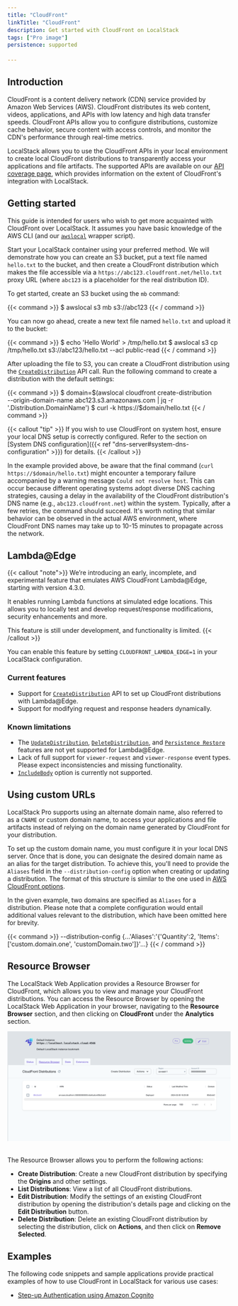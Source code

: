 ```yaml
---
title: "CloudFront"
linkTitle: "CloudFront"
description: Get started with CloudFront on LocalStack
tags: ["Pro image"]
persistence: supported

---
```


## Introduction

CloudFront is a content delivery network (CDN) service provided by Amazon Web Services (AWS).
CloudFront distributes its web content, videos, applications, and APIs with low latency and high data transfer speeds.
CloudFront APIs allow you to configure distributions, customize cache behavior, secure content with access controls, and monitor the CDN's performance through real-time metrics.

LocalStack allows you to use the CloudFront APIs in your local environment to create local CloudFront distributions to transparently access your applications and file artifacts.
The supported APIs are available on our [API coverage page](https://docs.localstack.cloud/references/coverage/coverage_cloudfront/), which provides information on the extent of CloudFront's integration with LocalStack.

## Getting started

This guide is intended for users who wish to get more acquainted with CloudFront over LocalStack.
It assumes you have basic knowledge of the AWS CLI (and our [`awslocal`](https://github.com/localstack/awscli-local) wrapper script).

Start your LocalStack container using your preferred method.
We will demonstrate how you can create an S3 bucket, put a text file named `hello.txt` to the bucket, and then create a CloudFront distribution which makes the file accessible via a `https://abc123.cloudfront.net/hello.txt` proxy URL (where `abc123` is a placeholder for the real distribution ID).

To get started, create an S3 bucket using the `mb` command:

{{< command >}}
$ awslocal s3 mb s3://abc123
{{< / command >}}

You can now go ahead, create a new text file named `hello.txt` and upload it to the bucket:

{{< command >}}
$ echo 'Hello World' > /tmp/hello.txt
$ awslocal s3 cp /tmp/hello.txt s3://abc123/hello.txt --acl public-read
{{< / command >}}

After uploading the file to S3, you can create a CloudFront distribution using the [`CreateDistribution`](https://docs.aws.amazon.com/cloudfront/latest/APIReference/API_CreateDistribution.html) API call.
Run the following command to create a distribution with the default settings:

{{< command >}}
$ domain=$(awslocal cloudfront create-distribution \
   --origin-domain-name abc123.s3.amazonaws.com | jq -r '.Distribution.DomainName')
$ curl -k https://$domain/hello.txt
{{< / command >}}

{{< callout "tip" >}}
If you wish to use CloudFront on system host, ensure your local DNS setup is correctly configured.
Refer to the section on [System DNS configuration]({{< ref "dns-server#system-dns-configuration" >}}) for details.
{{< /callout >}}

In the example provided above, be aware that the final command (`curl https://$domain/hello.txt`) might encounter a temporary failure accompanied by a warning message `Could not resolve host`.
This can occur because different operating systems adopt diverse DNS caching strategies, causing a delay in the availability of the CloudFront distribution's DNS name (e.g., `abc123.cloudfront.net`) within the system.
Typically, after a few retries, the command should succeed.
It's worth noting that similar behavior can be observed in the actual AWS environment, where CloudFront DNS names may take up to 10-15 minutes to propagate across the network.

## Lambda@Edge

{{< callout "note">}}
We’re introducing an early, incomplete, and experimental feature that emulates AWS CloudFront Lambda@Edge, starting with version 4.3.0.

It enables running Lambda functions at simulated edge locations.
This allows you to locally test and develop request/response modifications, security enhancements and more.

This feature is still under development, and functionality is limited.
{{< /callout >}}

You can enable this feature by setting `CLOUDFRONT_LAMBDA_EDGE=1` in your LocalStack configuration.

### Current features
- Support for [`CreateDistribution`](https://docs.aws.amazon.com/cloudfront/latest/APIReference/API_CreateDistribution.html) API to set up CloudFront distributions with Lambda@Edge.
- Support for modifying request and response headers dynamically.

### Known limitations
- The [`UpdateDistribution`](https://docs.aws.amazon.com/cloudfront/latest/APIReference/API_UpdateDistribution.html), [`DeleteDistribution`](https://docs.aws.amazon.com/cloudfront/latest/APIReference/API_DeleteDistribution.html), and [`Persistence Restore`](https://docs.localstack.cloud/user-guide/state-management/persistence/) features are not yet supported for Lambda@Edge.
- Lack of full support for `viewer-request` and `viewer-response` event types.
  Please expect inconsistencies and missing functionality.
- [`IncludeBody`](https://docs.aws.amazon.com/cloudfront/latest/APIReference/API_LambdaFunctionAssociation.html#cloudfront-Type-LambdaFunctionAssociation-IncludeBody) option is currently not supported.

## Using custom URLs

LocalStack Pro supports using an alternate domain name, also referred to as a `CNAME` or custom domain name, to access your applications and file artifacts instead of relying on the domain name generated by CloudFront for your distribution.

To set up the custom domain name, you must configure it in your local DNS server.
Once that is done, you can designate the desired domain name as an alias for the target distribution.
To achieve this, you'll need to provide the `Aliases` field in the `--distribution-config` option when creating or updating a distribution.
The format of this structure is similar to the one used in [AWS CloudFront options](https://docs.aws.amazon.com/cli/latest/reference/cloudfront/create-distribution.html#options).

In the given example, two domains are specified as `Aliases` for a distribution.
Please note that a complete configuration would entail additional values relevant to the distribution, which have been omitted here for brevity.

{{< command >}}
--distribution-config {...'Aliases':'{'Quantity':2, 'Items': ['custom.domain.one', 'customDomain.two']}'...}
{{< / command >}}

## Resource Browser

The LocalStack Web Application provides a Resource Browser for CloudFront, which allows you to view and manage your CloudFront distributions.
You can access the Resource Browser by opening the LocalStack Web Application in your browser, navigating to the **Resource Browser** section, and then clicking on **CloudFront** under the **Analytics** section.

<img src="cloudfront-resource-browser.png" alt="CloudFront Resource Browser" title="CloudFront Resource Browser" width="900" />
<br>
<br>

The Resource Browser allows you to perform the following actions:

- **Create Distribution**: Create a new CloudFront distribution by specifying the **Origins** and other settings.
- **List Distributions**: View a list of all CloudFront distributions.
- **Edit Distribution**: Modify the settings of an existing CloudFront distribution by opening the distribution's details page and clicking on the **Edit Distribution** button.
- **Delete Distribution**: Delete an existing CloudFront distribution by selecting the distribution, click on **Actions**, and then click on **Remove Selected**.

## Examples

The following code snippets and sample applications provide practical examples of how to use CloudFront in LocalStack for various use cases:

- [Step-up Authentication using Amazon Cognito](https://github.com/localstack/step-up-auth-sample)
